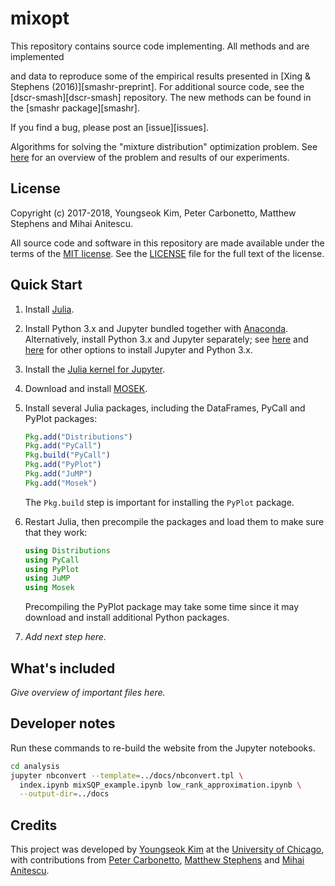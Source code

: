 # mixopt

This repository contains source code implementing. All methods and  are implemented

and data to reproduce some of the
empirical results presented in
[Xing & Stephens (2016)][smashr-preprint]. For additional source code,
see the [dscr-smash][dscr-smash]
repository. The new methods can be found in the
[smashr package][smashr].

If you find a bug, please post an [issue][issues].


Algorithms for solving the "mixture distribution" optimization
problem. See [here](https://stephenslab.github.io/mixopt) for an
overview of the problem and results of our experiments.

## License

Copyright (c) 2017-2018, Youngseok Kim, Peter Carbonetto, Matthew
Stephens and Mihai Anitescu.

All source code and software in this repository are made available
under the terms of the
[MIT license](https://opensource.org/licenses/mit-license.html). See
the [LICENSE](LICENSE) file for the full text of the license.

## Quick Start

1. Install [Julia](http://julialang.org).

2. Install Python 3.x and Jupyter bundled together with
   [Anaconda](https://www.anaconda.com). Alternatively, install
   Python 3.x and Jupyter separately; see
   [here](https://jupyter.org/install) and [here](http://python.org)
   for other options to install Jupyter and Python 3.x.

3. Install the [Julia kernel for
   Jupyter](https://github.com/JuliaLang/IJulia.jl).

4. Download and install [MOSEK](https://www.mosek.com).

5. Install several Julia packages, including the DataFrames, PyCall
   and PyPlot packages:

   ```julia
   Pkg.add("Distributions")
   Pkg.add("PyCall")
   Pkg.build("PyCall")
   Pkg.add("PyPlot")
   Pkg.add("JuMP")
   Pkg.add("Mosek")
   ```

   The `Pkg.build` step is important for installing the `PyPlot`
   package.

6. Restart Julia, then precompile the packages and load them to make
   sure that they work:

   ```julia
   using Distributions
   using PyCall
   using PyPlot
   using JuMP
   using Mosek
   ```

   Precompiling the PyPlot package may take some time since it may
   download and install additional Python packages.

7. *Add next step here.*

## What's included

*Give overview of important files here.*

## Developer notes

Run these commands to re-build the website from the Jupyter
notebooks.

```bash
cd analysis
jupyter nbconvert --template=../docs/nbconvert.tpl \
  index.ipynb mixSQP_example.ipynb low_rank_approximation.ipynb \
  --output-dir=../docs
```

## Credits

This project was developed by
[Youngseok Kim](https://github.com/youngseok-kim)
at the [University of Chicago](https://www.uchicago.edu),
with contributions from
[Peter Carbonetto](https://pcarbo.github.io),
[Matthew Stephens](http://stephenslab.uchicago.edu) and
[Mihai Anitescu](http://www.mcs.anl.gov/~anitescu).

